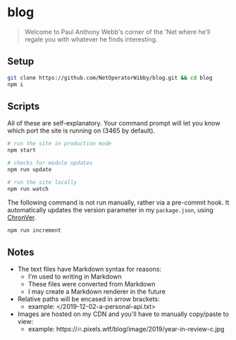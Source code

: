 # blog

> Welcome to Paul Anthony Webb's corner of the 'Net where he'll regale you with
> whatever he finds interesting.



## Setup

```sh
git clone https://github.com/NetOperatorWibby/blog.git && cd blog
npm i
```



## Scripts

All of these are self-explanatory. Your command prompt will let you know which
port the site is running on (3465 by default).

```sh
# run the site in production mode
npm start

# checks for module updates
npm run update

# run the site locally
npm run watch
```

The following command is not run manually, rather via a pre-commit hook. It
automatically updates the version parameter in my `package.json`, using
[ChronVer](https://chronver.org).

```sh
npm run increment
```



## Notes

- The text files have Markdown syntax for reasons:
  - I'm used to writing in Markdown
  - These files were converted from Markdown
  - I may create a Markdown renderer in the future
- Relative paths will be encased in arrow brackets:
  - example: </2019-12-02-a-personal-api.txt>
- Images are hosted on my CDN and you'll have to manually copy/paste to view:
  - example: https://🔥.pixels.wtf/blog/image/2019/year-in-review-c.jpg
